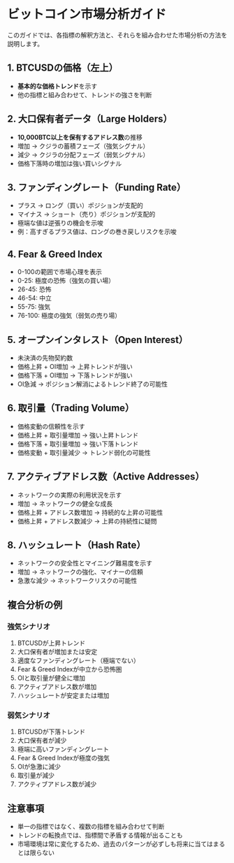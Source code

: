 # ビットコイン市場分析ガイド

このガイドでは、各指標の解釈方法と、それらを組み合わせた市場分析の方法を説明します。

## 1. BTCUSDの価格（左上）
- **基本的な価格トレンド**を示す
- 他の指標と組み合わせて、トレンドの強さを判断

## 2. 大口保有者データ（Large Holders）
- **10,000BTC以上を保有するアドレス数**の推移
- 増加 → クジラの蓄積フェーズ（強気シグナル）
- 減少 → クジラの分配フェーズ（弱気シグナル）
- 価格下落時の増加は強い買いシグナル

## 3. ファンディングレート（Funding Rate）
- プラス → ロング（買い）ポジションが支配的
- マイナス → ショート（売り）ポジションが支配的
- 極端な値は逆張りの機会を示唆
- 例：高すぎるプラス値は、ロングの巻き戻しリスクを示唆

## 4. Fear & Greed Index
- 0-100の範囲で市場心理を表示
- 0-25: 極度の恐怖（強気の買い場）
- 26-45: 恐怖
- 46-54: 中立
- 55-75: 強気
- 76-100: 極度の強気（弱気の売り場）

## 5. オープンインタレスト（Open Interest）
- 未決済の先物契約数
- 価格上昇 + OI増加 → 上昇トレンドが強い
- 価格下落 + OI増加 → 下落トレンドが強い
- OI急減 → ポジション解消によるトレンド終了の可能性

## 6. 取引量（Trading Volume）
- 価格変動の信頼性を示す
- 価格上昇 + 取引量増加 → 強い上昇トレンド
- 価格下落 + 取引量増加 → 強い下落トレンド
- 価格変動 + 取引量減少 → トレンド弱化の可能性

## 7. アクティブアドレス数（Active Addresses）
- ネットワークの実際の利用状況を示す
- 増加 → ネットワークの健全な成長
- 価格上昇 + アドレス数増加 → 持続的な上昇の可能性
- 価格上昇 + アドレス数減少 → 上昇の持続性に疑問

## 8. ハッシュレート（Hash Rate）
- ネットワークの安全性とマイニング難易度を示す
- 増加 → ネットワークの強化、マイナーの信頼
- 急激な減少 → ネットワークリスクの可能性

## 複合分析の例

### 強気シナリオ
1. BTCUSDが上昇トレンド
2. 大口保有者が増加または安定
3. 適度なファンディングレート（極端でない）
4. Fear & Greed Indexが中立から恐怖圏
5. OIと取引量が健全に増加
6. アクティブアドレス数が増加
7. ハッシュレートが安定または増加

### 弱気シナリオ
1. BTCUSDが下落トレンド
2. 大口保有者が減少
3. 極端に高いファンディングレート
4. Fear & Greed Indexが極度の強気
5. OIが急激に減少
6. 取引量が減少
7. アクティブアドレス数が減少

## 注意事項
- 単一の指標ではなく、複数の指標を組み合わせて判断
- トレンドの転換点では、指標間で矛盾する情報が出ることも
- 市場環境は常に変化するため、過去のパターンが必ずしも将来に当てはまるとは限らない 